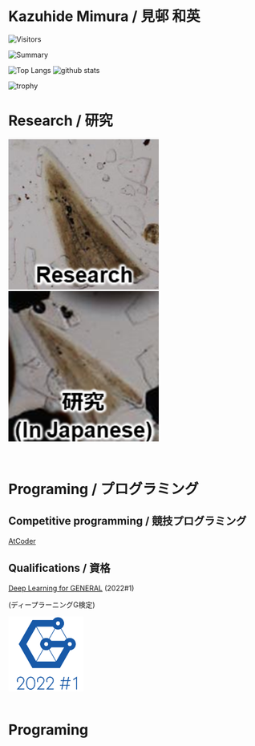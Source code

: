 # Kazuhide Mimura / 見邨 和英

![Visitors](https://visitor-badge.glitch.me/badge?page_id=KazuhideMimura&left_color=gray&right_color=blue)

<p align="left"> 
  <img alt="Summary" width="800px" src="https://github-profile-summary-cards.vercel.app/api/cards/profile-details?username=KazuhideMimura&theme=solarized_dark" />
</p>

<p align="left"> 
  <img alt="Top Langs" width="360px" height="200px" src="https://github-readme-stats.vercel.app/api/top-langs/?username=KazuhideMimura&layout=compact&show_icons=true&theme=cobalt" />
  <img alt="github stats" width="440px" height="200px" src="https://github-readme-stats.vercel.app/api?username=KazuhideMimura&theme=onedark&show_icons=ture" />
</p>

<p align="left"> 
  <img alt="trophy" width="800px" src="https://github-profile-trophy.vercel.app/?username=KazuhideMimura&theme=onedark&column=7" />
</p>

# Research / 研究
<p align="left"> 
  <a href="research.md"><img alt="Icon1" width="300px" src="images/Icon2.PNG" /></a>
  <a href="kenkyu.md"><img alt="Icon1" width="300px" src="images/Icon1.PNG" /></a>
</p>

<br/>

# Programing / プログラミング
## Competitive programming / 競技プログラミング
[AtCoder](https://atcoder.jp/users/mim_afol?lang=en) 

## Qualifications / 資格
[Deep Learning for GENERAL](https://www.jdla.org/en/en-certificate/) (2022#1)

(ディープラーニングG検定)

<img src="/images/general2022_1_small_square.png" width="150">

<br />
<br />


# Programing
